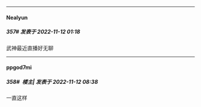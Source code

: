 

*****

####  Nealyun  
##### 357#       发表于 2022-11-12 01:18

武神最近直播好无聊



*****

####  ppgod7mi  
##### 358#         楼主| 发表于 2022-11-12 08:38

一直这样

